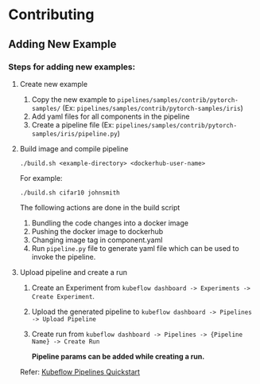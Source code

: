 # Contributing

## Adding New Example

### Steps for adding new examples:

1. Create new example

    1. Copy the new example to `pipelines/samples/contrib/pytorch-samples/` (Ex: `pipelines/samples/contrib/pytorch-samples/iris`)
    2. Add yaml files for all components in the pipeline
    3. Create a pipeline file (Ex: `pipelines/samples/contrib/pytorch-samples/iris/pipeline.py`)

2. Build image and compile pipeline

    ```./build.sh <example-directory> <dockerhub-user-name>```

    For example:

    ```./build.sh cifar10 johnsmith```

    The following actions are done in the build script

    1. Bundling the code changes into a docker image
    2. Pushing the docker image to dockerhub
    3. Changing image tag in component.yaml
    4. Run `pipeline.py` file to generate yaml file which can be used to invoke the pipeline.

3. Upload pipeline and create a run 

    1. Create an Experiment from `kubeflow dashboard -> Experiments -> Create Experiment`.
    2. Upload the generated pipeline to `kubeflow dashboard -> Pipelines -> Upload Pipeline` 
    3. Create run from `kubeflow dashboard -> Pipelines -> {Pipeline Name} -> Create Run`

        **Pipeline params can be added while creating a run.**

    Refer: [Kubeflow Pipelines Quickstart](https://www.kubeflow.org/docs/components/pipelines/pipelines-quickstart/)
